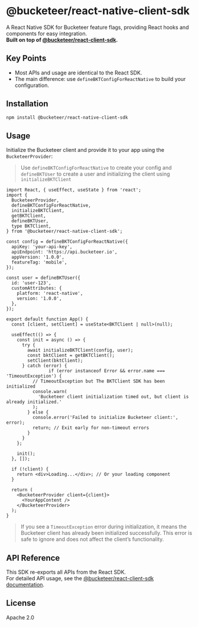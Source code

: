 # @bucketeer/react-native-client-sdk

A React Native SDK for Bucketeer feature flags, providing React hooks and components for easy integration.  
**Built on top of [@bucketeer/react-client-sdk](https://github.com/bucketeer-io/react-client-sdk).**

## Key Points

- Most APIs and usage are identical to the React SDK.
- The main difference: use `defineBKTConfigForReactNative` to build your configuration.

## Installation

```sh
npm install @bucketeer/react-native-client-sdk
```

## Usage

Initialize the Bucketeer client and provide it to your app using the `BucketeerProvider`:

> Use `defineBKTConfigForReactNative` to create your config and `defineBKTUser` to create a user and initializing the client using `initializeBKTClient`

```tsx
import React, { useEffect, useState } from 'react';
import {
  BucketeerProvider,
  defineBKTConfigForReactNative,
  initializeBKTClient,
  getBKTClient,
  defineBKTUser,
  type BKTClient,
} from '@bucketeer/react-native-client-sdk';

const config = defineBKTConfigForReactNative({
  apiKey: 'your-api-key',
  apiEndpoint: 'https://api.bucketeer.io',
  appVersion: '1.0.0',
  featureTag: 'mobile',
});

const user = defineBKTUser({
  id: 'user-123',
  customAttributes: {
    platform: 'react-native',
    version: '1.0.0',
  },
});

export default function App() {
  const [client, setClient] = useState<BKTClient | null>(null);

  useEffect(() => {
    const init = async () => {
      try {
        await initializeBKTClient(config, user);
        const bktClient = getBKTClient();
        setClient(bktClient);
      } catch (error) {
                if (error instanceof Error && error.name === 'TimeoutException') {
          // TimeoutException but The BKTClient SDK has been initialized
          console.warn(
            'Bucketeer client initialization timed out, but client is already initialized.'
          );
        } else {
          console.error('Failed to initialize Bucketeer client:', error);
          return; // Exit early for non-timeout errors
        }
      }
    };

    init();
  }, []);

  if (!client) {
    return <div>Loading...</div>; // Or your loading component
  }

  return (
    <BucketeerProvider client={client}>
      <YourAppContent />
    </BucketeerProvider>
  );
}
```

> If you see a `TimeoutException` error during initialization, it means the Bucketeer client has already been initialized successfully. This error is safe to ignore and does not affect the client’s functionality.

## API Reference

This SDK re-exports all APIs from the React SDK.  
For detailed API usage, see the [@bucketeer/react-client-sdk documentation](https://github.com/bucketeer-io/react-client-sdk/blob/main/README.md#usage).

## License

Apache 2.0